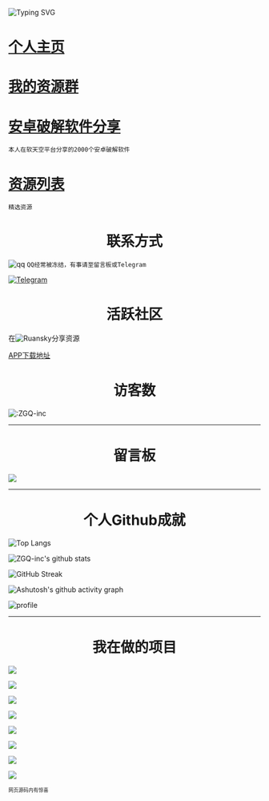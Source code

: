 ![Typing SVG](https://readme-typing-svg.herokuapp.com?color=%23000000&size=35&duration=4000&center=true&vCenter=true&multiline=false&width=500&height=100&lines=Hi%F0%9F%91%8B%E6%88%91%E6%98%AFZGQ;%E6%9D%A5%E8%87%AA%E4%B8%8A%E6%B5%B7%E6%B5%A6%E4%B8%9C%E7%9A%84%E9%AB%98%E4%BA%8C%E5%AD%A6%E7%94%9F)

# [个人主页](https://zgq-inc.github.io/homepage/)

# [我的资源群](https://zgq-inc.github.io/transit-groups/)

# [安卓破解软件分享](https://zgq-inc.github.io/homepage/rtk_up.html)

`本人在软天空平台分享的2000个安卓破解软件`

# [资源列表](https://zgq-inc.github.io/homepage/resources.html)

`精选资源`

<h1 align="center">联系方式</h1>

![qq](https://img.shields.io/badge/QQ-3527294490-blue) `QQ经常被冻结，有事请至留言板或Telegram`

<a href="https://t.me/ZGQInc">![Telegram](https://img.shields.io/badge/Telegram-@ZGQinc-666666?style=for-the-badge&logo=Telegram&logoColor=4d4d4d&labelColor=000000)</a>

<h1 align="center">活跃社区</h1>

在![Ruansky](https://img.shields.io/badge/-软天空-blue)分享资源

[APP下载地址](https://zgq-inc.lanzouo.com/i8mAEwhcqgd)

<h1 align="center">访客数</h1>

![:ZGQ-inc](https://count.getloli.com/get/@ZGQ-inc?theme=rule34)

***

<h1 align="center">留言板</h1>

[![](https://chat.getloli.com/room/@ZGQ-inc/svg?width=600&height=280&limit=20&theme=light&title=留言板（点击进入）%20&fontSize=13)](https://zgq-inc.github.io/homepage/board.html)

***

<h1 align="center">个人Github成就</h1>

![Top Langs](https://github-readme-stats.vercel.app/api/top-langs/?username=ZGQ-inc&show_icons=true&count_private=true&title_color=000000&text_color=000000&bg_color=50,ff6b6b,ffb56b,ffff66,66ff66,66ffa3,66ffff,6bb5ff,6b6bff,a66bff,ff66ff)

![ZGQ-inc's github stats](https://github-readme-stats.vercel.app/api?username=ZGQ-inc&title_color=000000&text_color=000000&layout=compact&width=100%&bg_color=30,ff6b6b,ffff66,66ff66,66ffa3,66ffff,6bb5ff,6b6bff,a66bff,ff66ff)

![GitHub Streak](https://github-readme-streak-stats.herokuapp.com?user=ZGQ-inc&theme=synthwave&date_format=%5BY.%5Dn.j)

![Ashutosh's github activity graph](https://activity-graph.herokuapp.com/graph?username=ZGQ-Inc&bg_color=e6fcff&color=000000&line=000000&point=00e1ff&area=true&hide_border=true&width=100%)

![profile](https://github-profile-trophy.vercel.app/?username=ZGQ-inc&margin-w=28)

***

<h1 align="center">我在做的项目</h1>

[![](https://github-readme-stats.vercel.app/api/pin/?username=ZGQ-inc&repo=overthefirewall)](https://zgq-inc.github.io/overthefirewall/)

[![](https://github-readme-stats.vercel.app/api/pin/?username=ZGQ-inc&repo=sitebox)](https://github.com/ZGQ-inc/sitebox)

[![](https://github-readme-stats.vercel.app/api/pin/?username=ZGQ-inc&repo=source)](https://github.com/ZGQ-inc/source)

[![](https://github-readme-stats.vercel.app/api/pin/?username=ZGQ-inc&repo=ZGQs_QRbot)](https://github.com/ZGQ-inc/ZGQs_QRbot)

[![](https://github-readme-stats.vercel.app/api/pin/?username=ZGQ-inc&repo=SB-Tencent)](https://zgq-inc.github.io/SB-Tencent)

[![](https://github-readme-stats.vercel.app/api/pin/?username=ZGQ-inc&repo=HTML-music-player)](https://zgq-inc.github.io/HTML-music-player)

[![](https://github-readme-stats.vercel.app/api/pin/?username=ZGQ-inc&repo=special-ascii)](https://zgq-inc.github.io/special-ascii)

[![](https://github-readme-stats.vercel.app/api/pin/?username=ZGQ-inc&repo=toolbox-from-RC)](https://zgq-inc.github.io/toolbox-from-RC)

<font size="1">网页源码内有惊喜</font>

<!--
★恭喜你发现了这个惊喜★
♥H资源分享♥
――――――――――
冰点™资源交流里群（Q群）
https://zgqinc-my.sharepoint.com/:w:/g/personal/zgq_zgqinc_onmicrosoft_com/ES7BXHjho1lKoQ5O15f9DxsBMpYoGyOnG3Zyc0B9Ei_rCw?e=VAaUV9
――――――――――
某人的██资源分享站
https://r18zgqinc.wordpress.com/
――――――――――
――――――――――
-->